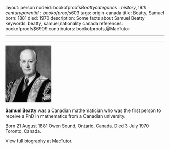 layout: person
nodeid: bookofproofs$Beatty
categories: history,19th-century
parentid: bookofproofs$603
tags: origin-canada
title: Beatty, Samuel
born: 1881
died: 1970
description: Some facts about Samuel Beatty
keywords: beatty, samuel,nationality canada
references: bookofproofs$6909
contributors: bookofproofs,@MacTutor

---


---

![Beatty.jpg](https://github.com/bookofproofs/bookofproofs.github.io/blob/main/_sources/_assets/images/portraits/Beatty.jpg?raw=true)

**Samuel Beatty** was a Canadian mathematician who was the first person to receive a PhD in mathematics from a Canadian university.

Born 21 August 1881 Owen Sound, Ontario, Canada. Died 3 July 1970 Toronto, Canada.


View full biography at [MacTutor](https://mathshistory.st-andrews.ac.uk/Biographies/Beatty/).